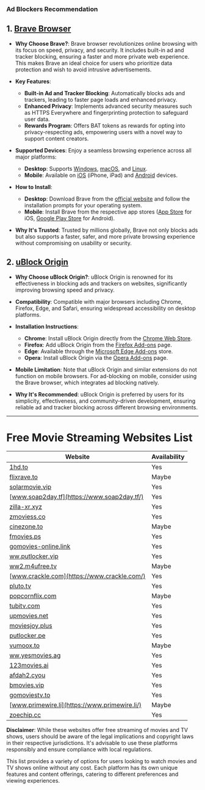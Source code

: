 ### Ad Blockers Recommendation

## 1. [Brave Browser](https://brave.com/)

- **Why Choose Brave?**: Brave browser revolutionizes online browsing with its focus on speed, privacy, and security. It includes built-in ad and tracker blocking, ensuring a faster and more private web experience. This makes Brave an ideal choice for users who prioritize data protection and wish to avoid intrusive advertisements.

- **Key Features**:

  - **Built-in Ad and Tracker Blocking**: Automatically blocks ads and trackers, leading to faster page loads and enhanced privacy.
  - **Enhanced Privacy**: Implements advanced security measures such as HTTPS Everywhere and fingerprinting protection to safeguard user data.
  - **Rewards Program**: Offers BAT tokens as rewards for opting into privacy-respecting ads, empowering users with a novel way to support content creators.

- **Supported Devices**: Enjoy a seamless browsing experience across all major platforms:

  - **Desktop**: Supports [Windows](https://brave.com/download/), [macOS](https://brave.com/download/), and [Linux](https://brave.com/download/).
  - **Mobile**: Available on [iOS](https://apps.apple.com/us/app/brave-browser/id1052879175) (iPhone, iPad) and [Android](https://play.google.com/store/apps/details?id=com.brave.browser) devices.

- **How to Install**:

  - **Desktop**: Download Brave from the [official website](https://brave.com/download/) and follow the installation prompts for your operating system.
  - **Mobile**: Install Brave from the respective app stores ([App Store](https://apps.apple.com/us/app/brave-browser/id1052879175) for iOS, [Google Play Store](https://play.google.com/store/apps/details?id=com.brave.browser) for Android).

- **Why It's Trusted**: Trusted by millions globally, Brave not only blocks ads but also supports a faster, safer, and more private browsing experience without compromising on usability or security.

## 2. [uBlock Origin](https://ublockorigin.com/)

- **Why Choose uBlock Origin?**: uBlock Origin is renowned for its effectiveness in blocking ads and trackers on websites, significantly improving browsing speed and privacy.

- **Compatibility**: Compatible with major browsers including Chrome, Firefox, Edge, and Safari, ensuring widespread accessibility on desktop platforms.

- **Installation Instructions**:

  - **Chrome**: Install uBlock Origin directly from the [Chrome Web Store](https://chrome.google.com/webstore/detail/ublock-origin/cjpalhdlnbpafiamejdnhcphjbkeiagm).
  - **Firefox**: Add uBlock Origin from the [Firefox Add-ons](https://addons.mozilla.org/en-US/firefox/addon/ublock-origin/) page.
  - **Edge**: Available through the [Microsoft Edge Add-ons](https://microsoftedge.microsoft.com/addons/detail/ublock-origin/odfafepnkmbhccpbejgmiehpchacaeak) store.
  - **Opera**: Install uBlock Origin via the [Opera Add-ons](https://addons.opera.com/en/extensions/details/ublock/) page.

- **Mobile Limitation**: Note that uBlock Origin and similar extensions do not function on mobile browsers. For ad-blocking on mobile, consider using the Brave browser, which integrates ad blocking natively.

- **Why It's Recommended**: uBlock Origin is preferred by users for its simplicity, effectiveness, and community-driven development, ensuring reliable ad and tracker blocking across different browsing environments.

---

# Free Movie Streaming Websites List

| Website                                               | Availability |
| ----------------------------------------------------- | ------------ |
| [1hd.to](https://1hd.to/)                             | Yes          |
| [flixrave.to](https://flixrave.to/)                   | Maybe        |
| [solarmovie.vip](https://solarmovie.vip/)             | Yes          |
| [www.soap2day.tf](https://www.soap2day.tf/)           | Yes          |
| [zilla-xr.xyz](https://zilla-xr.xyz/)                 | Yes          |
| [zmoviess.co](https://zmoviess.co/)                   | Yes          |
| [cinezone.to](https://cinezone.to/)                   | Maybe        |
| [fmovies.ps](https://fmovies.ps/)                     | Yes          |
| [gomovies-online.link](https://gomovies-online.link/) | Yes          |
| [ww.putlocker.vip](https://ww.putlocker.vip/)         | Yes          |
| [ww2.m4ufree.tv](https://ww2.m4ufree.tv/)             | Maybe        |
| [www.crackle.com](https://www.crackle.com/)           | Yes          |
| [pluto.tv](https://pluto.tv/)                         | Yes          |
| [popcornflix.com](https://popcornflix.com)            | Maybe        |
| [tubitv.com](https://tubitv.com/)                     | Yes          |
| [upmovies.net](https://upmovies.net/)                 | Yes          |
| [moviesjoy.plus](https://moviesjoy.plus/)             | Yes          |
| [putlocker.pe](https://putlocker.pe/)                 | Yes          |
| [vumoox.to](https://vumoox.to/)                       | Maybe        |
| [ww.yesmovies.ag](https://ww.yesmovies.ag/)           | Yes          |
| [123movies.ai](https://123movies.ai/)                 | Yes          |
| [afdah2.cyou](https://afdah2.cyou/)                   | Yes          |
| [bmovies.vip](https://bmovies.vip/)                   | Yes          |
| [gomoviestv.to](https://gomoviestv.to/)               | Yes          |
| [www.primewire.li](https://www.primewire.li/)         | Maybe        |
| [zoechip.cc](https://zoechip.cc/)                     | Yes          |

**Disclaimer**: While these websites offer free streaming of movies and TV shows, users should be aware of the legal implications and copyright laws in their respective jurisdictions. It's advisable to use these platforms responsibly and ensure compliance with local regulations.

This list provides a variety of options for users looking to watch movies and TV shows online without any cost. Each platform has its own unique features and content offerings, catering to different preferences and viewing experiences.
